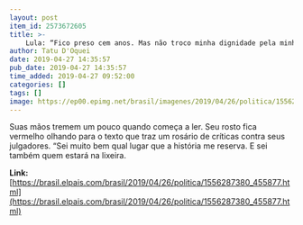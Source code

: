 ```yaml
---
layout: post
item_id: 2573672605
title: >-
    Lula: “Fico preso cem anos. Mas não troco minha dignidade pela minha liberdade”
author: Tatu D'Oquei
date: 2019-04-27 14:35:57
pub_date: 2019-04-27 14:35:57
time_added: 2019-04-27 09:52:00
categories: []
tags: []
image: https://ep00.epimg.net/brasil/imagenes/2019/04/26/politica/1556287380_455877_1556298293_rrss_normal.jpg
---
```


Suas mãos tremem um pouco quando começa a ler. Seu rosto fica vermelho olhando para o texto que traz um rosário de críticas contra seus julgadores. “Sei muito bem qual lugar que a história me reserva. E sei também quem estará na lixeira.

**Link:** [https://brasil.elpais.com/brasil/2019/04/26/politica/1556287380_455877.html](https://brasil.elpais.com/brasil/2019/04/26/politica/1556287380_455877.html)

